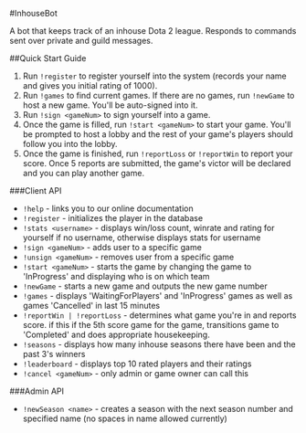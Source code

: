 ﻿#InhouseBot

A bot that keeps track of an inhouse Dota 2 league. Responds to commands sent over private and guild messages.

##Quick Start Guide
1) Run `!register` to register yourself into the system (records your name and gives you initial rating of 1000).
2) Run `!games` to find current games. If there are no games, run `!newGame` to host a new game. You'll be auto-signed into it.
3) Run `!sign <gameNum>` to sign yourself into a game.
4) Once the game is filled, run `!start <gameNum>` to start your game. You'll be prompted to host a lobby and the rest of your game's players should follow you into the lobby.
5) Once the game is finished, run `!reportLoss` or `!reportWin` to report your score. Once 5 reports are submitted, the game's victor will be declared and you can play another game.

###Client API
* `!help` - links you to our online documentation
* `!register` - initializes the player in the database
* `!stats <username>` - displays win/loss count, winrate and rating for yourself if no username, otherwise displays stats for username
* `!sign <gameNum>` - adds user to a specific game
* `!unsign <gameNum>` - removes user from a specific game
* `!start <gameNum>` - starts the game by changing the game to 'InProgress' and displaying who is on which team
* `!newGame` - starts a new game and outputs the new game number
* `!games` - displays 'WaitingForPlayers' and 'InProgress' games as well as games 'Cancelled' in last 15 minutes
* `!reportWin | !reportLoss` - determines what game you're in and reports score. if this if the 5th score game for the game, transitions game to 'Completed' and does appropriate housekeeping.
* `!seasons` - displays how many inhouse seasons there have been and the past 3's winners
* `!leaderboard` - displays top 10 rated players and their ratings
* `!cancel <gameNum>` - only admin or game owner can call this

###Admin API
* `!newSeason <name>` - creates a season with the next season number and specified name (no spaces in name allowed currently)